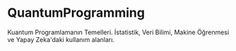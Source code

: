 # QuantumProgramming
Kuantum Programlamanın Temelleri.
İstatistik, Veri Bilimi, Makine Öğrenmesi ve Yapay Zeka'daki kullanım alanları.
